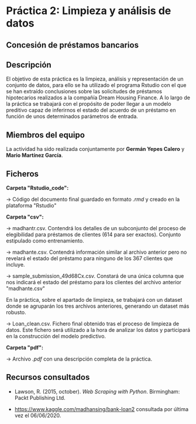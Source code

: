 # Práctica 2: Limpieza y análisis de datos
## Concesión de préstamos bancarios

## Descripción

El objetivo de esta práctica es la limpieza, análisis y representación de un conjunto de datos, para ello se ha utilizado el programa Rstudio con el que se han extraído conclusiones sobre las solicitudes de préstamos hipotecarios realizados a la compañía Dream Housing Finance. A lo largo de la práctica se trabajará con el propósito de poder llegar a un modelo preditivo capaz de inferirnos el estado del acuerdo de un préstamo en función de unos determinados parámetros de entrada.


## Miembros del equipo

La actividad ha sido realizada conjuntamente por **Germán Yepes Calero** y **Mario Martínez García**.


## Ficheros 

**Carpeta "Rstudio_code":**

  &rarr; Código del documento final guardado en formato _.rmd_ y creado en la plataforma "Rstudio"
                 
**Carpeta "csv":**

  &rarr; madhantr.csv. Contendrá los detalles de un subconjunto del proceso de elegibilidad para préstamos de clientes (614 para ser exactos). Conjunto estipulado como entrenamiento.
  
  &rarr; madhante.csv. Contendrá información similar al archivo anterior pero no revelará el estado del préstamo para ninguno de los 367 clientes que incluye. 
  
  &rarr; sample_submission_49d68Cx.csv. Constará de una única columna que nos indicará el estado del préstamo para los clientes del archivo anterior "madhante.csv"
  
En la práctica, sobre el apartado de limpieza, se trabajará con un dataset donde se agruparán los tres archivos anteriores, generando un dataset más robusto.

  &rarr; Loan_clean.csv. Fichero final obtenido tras el proceso de limpieza de datos. Este fichero será utilizado a la hora de analizar los datos y participará en la construcción del modelo predictivo.

**Carpeta "pdf":**

  &rarr; Archivo  _.pdf_ con una descripción completa de la práctica.



## Recursos consultados

* Lawson, R. (2015, october). _Web Scraping with Python_. Birmingham: Packt Publishing Ltd.

* https://www.kaggle.com/madhansing/bank-loan2 consultada por última vez el 06/06/2020.
